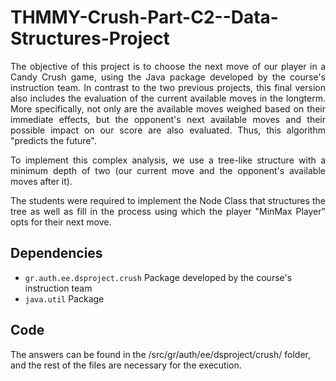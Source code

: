 # THMMY-Crush-Part-C2--Data-Structures-Project
<p align=justify> The objective of this project is to choose the next move of our player in a Candy Crush game, using the Java package developed by the course's instruction team. In contrast to the two previous projects, this final version also includes the evaluation of the current available moves in the longterm. More specifically, not only are the available moves weighed based on their immediate effects, but the opponent's next available moves and their possible impact on our score are also evaluated. Thus, this algorithm "predicts the future". <br></p>
<p align=justify> To implement this complex analysis, we use a tree-like structure with a minimum depth of two (our current move and the opponent's available moves after it). <br></p>
<p align=justify> The students were required to implement the Node Class that structures the tree as well as fill in the process using which the player "MinMax Player" opts for their next move. <br></p>

## Dependencies 
- `gr.auth.ee.dsproject.crush` Package developed by the course's instruction team
- `java.util` Package

## Code
The answers can be found in the /src/gr/auth/ee/dsproject/crush/ folder, and the rest of the files are necessary for the execution.
